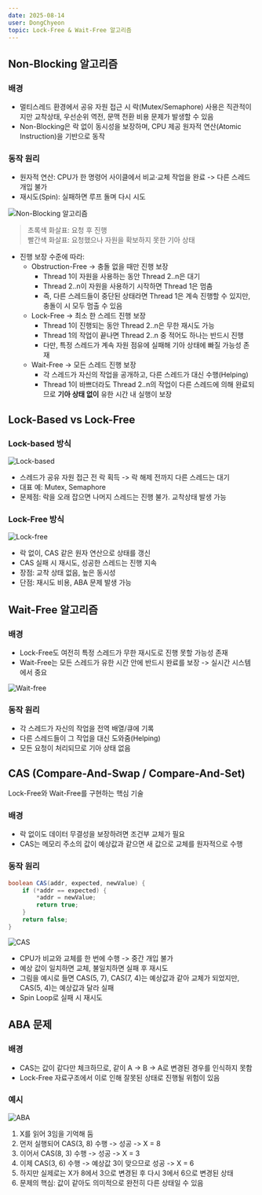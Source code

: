 ```yaml
---
date: 2025-08-14
user: DongChyeon
topic: Lock-Free & Wait-Free 알고리즘
---
```


## Non-Blocking 알고리즘

### 배경
- 멀티스레드 환경에서 공유 자원 접근 시 락(Mutex/Semaphore) 사용은 직관적이지만 교착상태, 우선순위 역전, 문맥 전환 비용 문제가 발생할 수 있음
- Non-Blocking은 락 없이 동시성을 보장하며, CPU 제공 원자적 연산(Atomic Instruction)을 기반으로 동작

### 동작 원리

- 원자적 연산: CPU가 한 명령어 사이클에서 비교·교체 작업을 완료 -> 다른 스레드 개입 불가
- 재시도(Spin): 실패하면 루프 돌며 다시 시도

![Non-Blocking 알고리즘](assets/non_blocking_algorithm.png)

> 초록색 화살표: 요청 후 진행<br>
> 빨간색 화살표: 요청했으나 자원을 확보하지 못한 기아 상태

- 진행 보장 수준에 따라:
  - Obstruction-Free -> 충돌 없을 때만 진행 보장
    - Thread 1이 자원을 사용하는 동안 Thread 2..n은 대기
    - Thread 2..n이 자원을 사용하기 시작하면 Thread 1은 멈춤
    - 즉, 다른 스레드들이 중단된 상태라면 Thread 1은 계속 진행할 수 있지만, 충돌이 시 모두 멈출 수 있음
  - Lock-Free -> 최소 한 스레드 진행 보장
    - Thread 1이 진행되는 동안 Thread 2..n은 무한 재시도 가능
    - Thread 1의 작업이 끝나면 Thread 2..n 중 적어도 하나는 반드시 진행
    - 다만, 특정 스레드가 계속 자원 점유에 실패해 기아 상태에 빠질 가능성 존재
  - Wait-Free -> 모든 스레드 진행 보장
    - 각 스레드가 자신의 작업을 공개하고, 다른 스레드가 대신 수행(Helping)
    - Thread 1이 바쁘더라도 Thread 2..n의 작업이 다른 스레드에 의해 완료되므로 **기아 상태 없이** 유한 시간 내 실행이 보장

## Lock-Based vs Lock-Free

### Lock-based 방식

![Lock-based](assets/lock_free.png)

- 스레드가 공유 자원 접근 전 락 획득 -> 락 해제 전까지 다른 스레드는 대기
- 대표 예: Mutex, Semaphore
- 문제점: 락을 오래 잡으면 나머지 스레드는 진행 불가. 교착상태 발생 가능

### Lock-Free 방식

![Lock-free](assets/lock_based.png)

- 락 없이, CAS 같은 원자 연산으로 상태를 갱신
- CAS 실패 시 재시도, 성공한 스레드는 진행 지속
- 장점: 교착 상태 없음, 높은 동시성
- 단점: 재시도 비용, ABA 문제 발생 가능

## Wait-Free 알고리즘

### 배경
- Lock-Free도 여전히 특정 스레드가 무한 재시도로 진행 못할 가능성 존재
- Wait-Free는 모든 스레드가 유한 시간 안에 반드시 완료를 보장 -> 실시간 시스템에서 중요

![Wait-free](assets/wait_free.png)

### 동작 원리
- 각 스레드가 자신의 작업을 전역 배열/큐에 기록
- 다른 스레드들이 그 작업을 대신 도와줌(Helping)
- 모든 요청이 처리되므로 기아 상태 없음

## CAS (Compare-And-Swap / Compare-And-Set)

Lock-Free와 Wait-Free를 구현하는 핵심 기술

### 배경
- 락 없이도 데이터 무결성을 보장하려면 조건부 교체가 필요
- CAS는 메모리 주소의 값이 예상값과 같으면 새 값으로 교체를 원자적으로 수행

### 동작 원리

```java
boolean CAS(addr, expected, newValue) {
    if (*addr == expected) {
        *addr = newValue;
        return true;    
    }
    return false;
}
```

![CAS](assets/cas.png)

- CPU가 비교와 교체를 한 번에 수행 -> 중간 개입 불가
- 예상 값이 일치하면 교체, 불일치하면 실패 후 재시도
- 그림을 예시로 들면 CAS(5, 7), CAS(7, 4)는 예상값과 같아 교체가 되었지만, CAS(5, 4)는 예상값과 달라 실패
- Spin Loop로 실패 시 재시도

## ABA 문제

### 배경
- CAS는 값이 같다만 체크하므로, 같이 A -> B -> A로 변경된 경우를 인식하지 못함
- Lock-Free 자료구조에서 이로 인해 잘못된 상태로 진행될 위험이 있음

### 예시

![ABA](assets/aba.png)

1. X를 읽어 3임을 기억해 둠
2. 먼저 실행되어 CAS(3, 8) 수행 -> 성공 -> X = 8
3. 이어서 CAS(8, 3) 수행 -> 성공 -> X = 3
4. 이제 CAS(3, 6) 수행 -> 예상값 3이 맞으므로 성공 -> X = 6
5. 하지만 실제로는 X가 8에서 3으로 변경된 후 다시 3에서 6으로 변경된 상태
6. 문제의 핵심: 값이 같아도 의미적으로 완전히 다른 상태일 수 있음